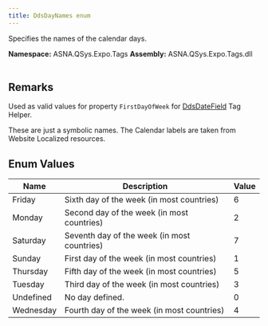 ```yaml
---
title: DdsDayNames enum
---
```


Specifies the names of the calendar days.

**Namespace:** ASNA.QSys.Expo.Tags
**Assembly:** ASNA.QSys.Expo.Tags.dll
<br>
<br>

## Remarks

Used as valid values for property `FirstDayOfWeek` for [DdsDateField](/reference/expo/qsys-expo-tags/dds-date-field-tag-helper.html) Tag Helper.

These are just a symbolic names. The Calendar labels are taken from Website Localized resources.


## Enum Values

| Name | Description | Value
| --- | --- | --- 
| Friday | Sixth day of the week (in most countries) | 6 |
| Monday | Second day of the week (in most countries) | 2 |
| Saturday | Seventh day of the week (in most countries) | 7 |
| Sunday | First day of the week (in most countries) | 1 |
| Thursday | Fifth day of the week (in most countries) | 5 |
| Tuesday | Third day of the week (in most countries) | 3 |
| Undefined | No day defined. | 0 |
| Wednesday | Fourth day of the week (in most countries) | 4 |
